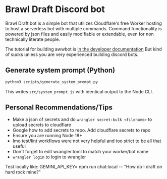 # Brawl Draft Discord bot

Brawl Draft bot is a simple bot that utilizes Cloudflare's free Worker hosting to host a serverless bot with multiple commands. Command functionality is powered by json files and easily modifiable or extendable, even for non technically literate people.

The tutorial for building awwbot is [in the developer documentation](https://discord.com/developers/docs/tutorials/hosting-on-cloudflare-workers)
But kind of sucks unless you are very experienced building discord bots.

## Generate system prompt (Python)
```bash
python3 scripts/generate_system_prompt.py
```
This writes `src/system_prompt.js` with identical output to the Node CLI.

## Personal Recommendations/Tips
- Make a json of secrets and do `wrangler secret:bulk <filename>` to upload secrets to cloudflare
- Google how to add secrets to repo. Add cloudflare secrets to repo
- Ensure you are running Node 18+
- Imo test/lint workflows were not very helpful and too strict to be all that useful
- Don't forget to edit wrangler.toml to match your worker/bot name
- `wrangler login` to login to wrangler
  

Test locally like: 
GEMINI_API_KEY=<key> npm run chat:local -- "How do I draft on hard rock mine?"